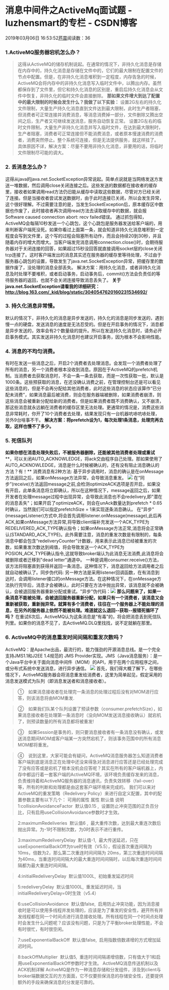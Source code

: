 
# 消息中间件之ActiveMq面试题 - luzhensmart的专栏 - CSDN博客


2019年03月06日 16:53:52[芦震](https://me.csdn.net/luzhensmart)阅读数：36


### 1.ActiveMQ服务器宕机怎么办？
> 这得从ActiveMQ的储存机制说起。在通常的情况下，非持久化消息是存储在内存中的，持久化消息是存储在文件中的，它们的最大限制在配置文件的<systemUsage>节点中配置。但是，在非持久化消息堆积到一定程度，内存告急的时候，ActiveMQ会将内存中的非持久化消息写入临时文件中，以腾出内存。虽然都保存到了文件里，但它和持久化消息的区别是，重启后持久化消息会从文件中恢复，非持久化的临时文件会直接删除。
**那如果文件增大到达了配置中的最大限制的时候会发生什么？我做了以下实验：**
设置2G左右的持久化文件限制，大量生产持久化消息直到文件达到最大限制，此时生产者阻塞，但消费者可正常连接并消费消息，等消息消费掉一部分，文件删除又腾出空间之后，生产者又可继续发送消息，服务自动恢复正常。
设置2G左右的临时文件限制，大量生产非持久化消息并写入临时文件，在达到最大限制时，生产者阻塞，消费者可正常连接但不能消费消息，或者原本慢速消费的消费者，消费突然停止。整个系统可连接，但是无法提供服务，就这样挂了。
具体原因不详，解决方案：尽量不要用非持久化消息，非要用的话，将临时文件限制尽可能的调大。

### 2. 丢消息怎么办？
这得从java的java.net.SocketException异常说起。简单点说就是当网络发送方发送一堆数据，然后调用close关闭连接之后。这些发送的数据都在接收者的缓存里，接收者如果调用read方法仍旧能从缓存中读取这些数据，尽管对方已经关闭了连接。但是当接收者尝试发送数据时，由于此时连接已关闭，所以会发生异常，这个很好理解。不过需要注意的是，当发生SocketException后，原本缓存区中数据也作废了，此时接收者再次调用read方法去读取缓存中的数据，就会报Software caused connection abort: recv failed错误。
通过抓包得知，ActiveMQ会每隔10秒发送一个心跳包，这个心跳包是服务器发送给客户端的，用来判断客户端死没死。如果你看过上面第一条，就会知道非持久化消息堆积到一定程度会写到文件里，这个写的过程会阻塞所有动作，而且会持续20到30秒，并且随着内存的增大而增大。当客户端发完消息调用connection.close()时，会期待服务器对于关闭连接的回答，如果超过15秒没回答就直接调用socket层的close关闭tcp连接了。这时客户端发出的消息其实还在服务器的缓存里等待处理，不过由于服务器心跳包的设置，导致发生了java.net.SocketException异常，把缓存里的数据作废了，没处理的消息全部丢失。
解决方案：用持久化消息，或者非持久化消息及时处理不要堆积，或者启动事务，启动事务后，commit()方法会负责任的等待服务器的返回，也就不会关闭连接导致消息丢失了。
**关于java.net.SocketException请看我的详细研究：http://blog.163.com/_kid/blog/static/3040547620160231534692/**
### 3. 持久化消息非常慢。
默认的情况下，非持久化的消息是异步发送的，持久化的消息是同步发送的，遇到慢一点的硬盘，发送消息的速度是无法忍受的。但是在开启事务的情况下，消息都是异步发送的，效率会有2个数量级的提升。所以在发送持久化消息时，请务必开启事务模式。其实发送非持久化消息时也建议开启事务，因为根本不会影响性能。
### 4. 消息的不均匀消费。
有时在发送一些消息之后，开启2个消费者去处理消息。会发现一个消费者处理了所有的消息，另一个消费者根本没收到消息。原因在于ActiveMQ的prefetch机制。当消费者去获取消息时，不会一条一条去获取，而是一次性获取一批，默认是1000条。这些预获取的消息，在还没确认消费之前，在管理控制台还是可以看见这些消息的，但是不会再分配给其他消费者，此时这些消息的状态应该算作“已分配未消费”，如果消息最后被消费，则会在服务器端被删除，如果消费者崩溃，则这些消息会被重新分配给新的消费者。但是如果消费者既不消费确认，又不崩溃，那这些消息就永远躺在消费者的缓存区里无法处理。更通常的情况是，消费这些消息非常耗时，你开了10个消费者去处理，结果发现只有一台机器吭哧吭哧处理，另外9台啥事不干。
**解决方案：将prefetch设为1，每次处理1条消息，处理完再去取，这样也慢不了多少。**
### 5. 死信队列
**如果你想在消息处理失败后，不被服务器删除，还能被其他消费者处理或重试****，可以关闭AUTO_ACKNOWLEDGE，将ack交由程序自己处理。那如果使用了AUTO_ACKNOWLEDGE，消息是什么时候被确认的，还有没有阻止消息确认的方法？有！**
消费消息有2种方法:
基于异步调用时，消息的确认是在onMessage方法返回之后，如果onMessage方法异常，会导致消息重发。
![](https://img-blog.csdnimg.cn/20190306174024825.png?x-oss-process=image/watermark,type_ZmFuZ3poZW5naGVpdGk,shadow_10,text_aHR0cHM6Ly9ibG9nLmNzZG4ubmV0L2x1emhlbnNtYXJ0,size_16,color_FFFFFF,t_70)
在“同步”(receive)方法返回message之前,会检测optimizeACK选项是否开启，如果没有开启，此单条消息将立即确认，所以在这种情况下，message返回之后，如果开发者在处理message过程中出现异常，会导致此消息也不会redelivery,即"潜在的消息丢失"；如果开启了optimizeACK，则会在unAck数量达到prefetch * 0.65时确认，当然我们可以指定prefetchSize = 1来实现逐条消息确认。
在"异步"(messageListener)方式中,将会首先调用listener.onMessage(message),此后再ACK,如果onMessage方法异常,将导致client端补充发送一个ACK_TYPE为REDELIVERED_ACK_TYPE确认指令；如果onMessage方法正常,消息将会正常确认(STANDARD_ACK_TYPE)。此外需要注意，消息的重发次数是有限制的，每条消息中都会包含“redeliveryCounter”计数器，用来表示此消息已经被重发的次数，如果重发次数达到阀值，将会导致发送一个ACK_TYPE为POSION_ACK_TYPE确认指令,这就导致broker端认为此消息无法消费,此消息将会被删除或者迁移到"dead letter"通道中。
一种是调用consumer.receive()方法，该方法将阻塞直到获得并返回一条消息。这种情况下，消息返回给方法调用者之后就自动被确认了。同步伪代码:
另一种方法是采用listener回调函数，在有消息到达时，会调用listener接口的onMessage方法。在这种情况下，在onMessage方法执行完毕后，消息才会被确认，此时只要在方法中抛出异常，该消息就不会被确认，会被退回服务器重新分配或重试。"异步"伪代码：![](https://img-blog.csdnimg.cn/20190306163913810.png?x-oss-process=image/watermark,type_ZmFuZ3poZW5naGVpdGk,shadow_10,text_aHR0cHM6Ly9ibG9nLmNzZG4ubmV0L2x1emhlbnNtYXJ0,size_16,color_FFFFFF,t_70)
**那么问题来了，如果一条消息不能被处理，会被退回服务器重新分配，如果只有一个消费者，该消息又会重新被获取，重新抛异常。就算有多个消费者，往往在一个服务器上不能处理的消息，在另外的服务器上依然不能被处理。难道就这么退回--获取--报错死循环了吗？**
在重试6次后，ActiveMQ认为这条消息是“有毒”的，将会把消息丢到死信队列里。如果你的消息不见了，去ActiveMQ.DLQ里找找，说不定就躺在那里。
### 6. ActiveMQ中的消息重发时间间隔和重发次数吗？
ActiveMQ：是Apache出品，最流行的，能力强劲的开源消息总线。是一个完全支持JMS1.1和J2EE 1.4规范的 JMS Provider实现。JMS（Java消息服务）：是一个Java平台中关于面向消息中间件（MOM）的API，用于在两个应用程序之间，或分布式系统中发送消息，进行异步通信。
![](https://static.oschina.net/uploads/space/2015/0327/115723_eDwM_1767531.jpg)
首先，我们得大概了解下，在哪些情况下，ActiveMQ服务器会将消息重发给消费者，这里为简单起见，假定采用的消息发送模式为队列（即消息发送者和消息接收者）。
> ①　如果消息接收者在处理完一条消息的处理过程后没有对MOM进行应答，则该消息将由MOM重发.

> ②　如果我们队某个队列设置了预读参数（consumer.prefetchSize），如果消息接收者在处理第一条消息时（没向MOM发送消息接收确认）就宕机了，则预读数量的所有消息都将被重发!

> ③　如果Session是事务的，则只要消息接收者有一条消息没有确认，或发送消息期间MOM或客户端某一方突然宕机了，则该事务范围中的所有消息MOM都将重发。

> ④　说到这里，大家可能会有疑问，ActiveMQ消息服务器怎么知道消费者客户端到底是消息正在处理中还没来得急对消息进行应答还是已经处理完成了没有应答或是宕机了根本没机会应答呢？其实在所有的客户端机器上，内存中都运行着一套客户端的ActiveMQ环境，该环境负责缓存发来的消息，负责维持着和ActiveMQ服务器的消息通讯，负责失效转移（fail-over）等，所有的判断和处理都是由这套客户端环境来完成的。
我们可以来对ActiveMQ的重发策略（Redelivery Policy）来进行自定义配置，其中的配置参数主要有以下几个：
可用的属性
属性 默认值 说明
> 1:collisionAvoidanceFactor  默认值0.15 ,  设置防止冲突范围的正负百分比，只有启用useCollisionAvoidance参数时才生效。

> 2:maximumRedeliveries  默认值6 ,  最大重传次数，达到最大重连次数后抛出异常。为-1时不限制次数，为0时表示不进行重传。

> 3:maximumRedeliveryDelay  默认值-1,  最大传送延迟，只在useExponentialBackOff为true时有效（V5.5），假设首次重连间隔为10ms，倍数为2，那么第二次重连时间间隔为 20ms，第三次重连时间间隔为40ms，当重连时间间隔大的最大重连时间间隔时，以后每次重连时间间隔都为最大重连时间间隔。

> 4:initialRedeliveryDelay  默认值1000L,  初始重发延迟时间

> 5:redeliveryDelay  默认值1000L,  重发延迟时间，当initialRedeliveryDelay=0时生效（v5.4）

> 6:useCollisionAvoidance  默认值false,  启用防止冲突功能，因为消息接收时是可以使用多线程并发处理的，应该是为了重发的安全性，避开所有并发线程都在同一个时间点进行消息接收处理。所有线程在同一个时间点处理时会发生什么问题呢？应该没有问题，只是为了平衡broker处理性能，不会有时很忙，有时很空闲。

> 7:useExponentialBackOff  默认值false,  启用指数倍数递增的方式增加延迟时间。

> 8:backOffMultiplier  默认值5,  重连时间间隔递增倍数，只有值大于1和启用useExponentialBackOff参数时才生效。
ActiveMQ消息传送机制以及ACK机制详解
AcitveMQ是作为一种消息存储和分发组件，涉及到client与broker端数据交互的方方面面，它不仅要担保消息的存储安全性，还要提供额外的手段来确保消息的分发是可靠的。


